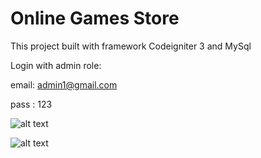 # Online Games Store

This project built with framework Codeigniter 3 and MySql

Login with admin role:


email: admin1@gmail.com


pass : 123

![alt text](https://github.com/tegarpratama/online-games-store/blob/master/capture-1.png?raw=true) 

![alt text](https://github.com/tegarpratama/online-games-store/blob/master/capture-2.png?raw=true) 
